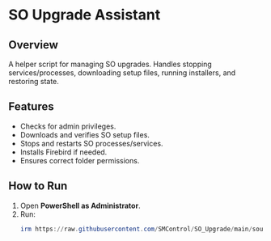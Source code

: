 # SO Upgrade Assistant

## Overview
A helper script for managing SO upgrades.
Handles stopping services/processes, downloading setup files, running installers, and restoring state.

## Features
- Checks for admin privileges.
- Downloads and verifies SO setup files.
- Stops and restarts SO processes/services.
- Installs Firebird if needed.
- Ensures correct folder permissions.

## How to Run
1. Open **PowerShell as Administrator**.
2. Run:
   ```powershell
   irm https://raw.githubusercontent.com/SMControl/SO_Upgrade/main/soua.ps1 | iex
